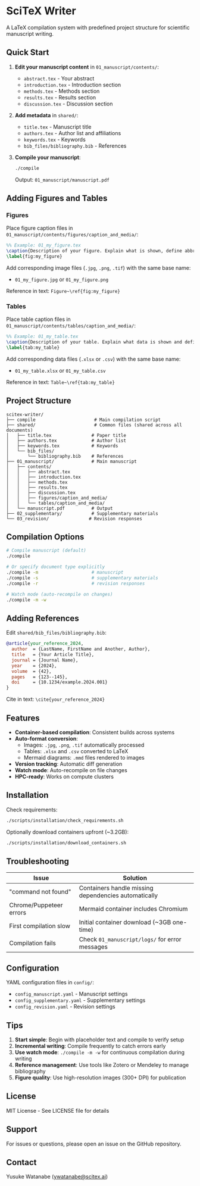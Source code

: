 <!-- ---
!-- Timestamp: 2025-10-29 12:39:42
!-- Author: ywatanabe
!-- File: /home/ywatanabe/proj/scitex-writer/README.md
!-- --- -->

# SciTeX Writer

A LaTeX compilation system with predefined project structure for scientific manuscript writing.

## Quick Start

1. **Edit your manuscript content** in `01_manuscript/contents/`:
   - `abstract.tex` - Your abstract
   - `introduction.tex` - Introduction section
   - `methods.tex` - Methods section
   - `results.tex` - Results section
   - `discussion.tex` - Discussion section

2. **Add metadata** in `shared/`:
   - `title.tex` - Manuscript title
   - `authors.tex` - Author list and affiliations
   - `keywords.tex` - Keywords
   - `bib_files/bibliography.bib` - References

3. **Compile your manuscript**:
   ```bash
   ./compile
   ```

   Output: `01_manuscript/manuscript.pdf`

## Adding Figures and Tables

### Figures
Place figure caption files in `01_manuscript/contents/figures/caption_and_media/`:

```tex
%% Example: 01_my_figure.tex
\caption{Description of your figure. Explain what is shown, define abbreviations, and provide sufficient detail for standalone understanding.}
\label{fig:my_figure}
```

Add corresponding image files (`.jpg`, `.png`, `.tif`) with the same base name:
- `01_my_figure.jpg` or `01_my_figure.png`

Reference in text: `Figure~\ref{fig:my_figure}`

### Tables
Place table caption files in `01_manuscript/contents/tables/caption_and_media/`:

```tex
%% Example: 01_my_table.tex
\caption{Description of your table. Explain what data is shown and define any abbreviations.}
\label{tab:my_table}
```

Add corresponding data files (`.xlsx` or `.csv`) with the same base name:
- `01_my_table.xlsx` or `01_my_table.csv`

Reference in text: `Table~\ref{tab:my_table}`

## Project Structure

```
scitex-writer/
├── compile                      # Main compilation script
├── shared/                      # Common files (shared across all documents)
│   ├── title.tex               # Paper title
│   ├── authors.tex             # Author list
│   ├── keywords.tex            # Keywords
│   └── bib_files/
│       └── bibliography.bib    # References
├── 01_manuscript/              # Main manuscript
│   ├── contents/
│   │   ├── abstract.tex
│   │   ├── introduction.tex
│   │   ├── methods.tex
│   │   ├── results.tex
│   │   ├── discussion.tex
│   │   ├── figures/caption_and_media/
│   │   └── tables/caption_and_media/
│   └── manuscript.pdf          # Output
├── 02_supplementary/           # Supplementary materials
└── 03_revision/               # Revision responses
```

## Compilation Options

```bash
# Compile manuscript (default)
./compile

# Or specify document type explicitly
./compile -m                    # manuscript
./compile -s                    # supplementary materials
./compile -r                    # revision responses

# Watch mode (auto-recompile on changes)
./compile -m -w
```

## Adding References

Edit `shared/bib_files/bibliography.bib`:

```bibtex
@article{your_reference_2024,
  author  = {LastName, FirstName and Another, Author},
  title   = {Your Article Title},
  journal = {Journal Name},
  year    = {2024},
  volume  = {42},
  pages   = {123--145},
  doi     = {10.1234/example.2024.001}
}
```

Cite in text: `\cite{your_reference_2024}`

## Features

- **Container-based compilation**: Consistent builds across systems
- **Auto-format conversion**:
  - Images: `.jpg`, `.png`, `.tif` automatically processed
  - Tables: `.xlsx` and `.csv` converted to LaTeX
  - Mermaid diagrams: `.mmd` files rendered to images
- **Version tracking**: Automatic diff generation
- **Watch mode**: Auto-recompile on file changes
- **HPC-ready**: Works on compute clusters

## Installation

Check requirements:
```bash
./scripts/installation/check_requirements.sh
```

Optionally download containers upfront (~3.2GB):
```bash
./scripts/installation/download_containers.sh
```

## Troubleshooting

| Issue | Solution |
|-------|----------|
| "command not found" | Containers handle missing dependencies automatically |
| Chrome/Puppeteer errors | Mermaid container includes Chromium |
| First compilation slow | Initial container download (~3GB one-time) |
| Compilation fails | Check `01_manuscript/logs/` for error messages |

## Configuration

YAML configuration files in `config/`:
- `config_manuscript.yaml` - Manuscript settings
- `config_supplementary.yaml` - Supplementary settings
- `config_revision.yaml` - Revision settings

## Tips

1. **Start simple**: Begin with placeholder text and compile to verify setup
2. **Incremental writing**: Compile frequently to catch errors early
3. **Use watch mode**: `./compile -m -w` for continuous compilation during writing
4. **Reference management**: Use tools like Zotero or Mendeley to manage bibliography
5. **Figure quality**: Use high-resolution images (300+ DPI) for publication

## License

MIT License - See LICENSE file for details

## Support

For issues or questions, please open an issue on the GitHub repository.

## Contact
Yusuke Watanabe (ywatanabe@scitex.ai)

<!-- EOF -->